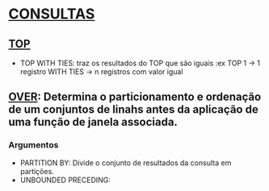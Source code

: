 # [CONSULTAS](https://docs.microsoft.com/pt-br/sql/t-sql/queries/queries?view=sql-server-2017)

## [TOP](https://docs.microsoft.com/pt-br/sql/t-sql/queries/top-transact-sql?view=sql-server-2017)
- TOP WITH TIES: traz os resultados do TOP que são iguais
:ex TOP 1 -> 1 registro 
WITH TIES -> n registros com valor igual

## [OVER](https://docs.microsoft.com/pt-br/sql/t-sql/queries/select-over-clause-transact-sql?view=sql-server-2017): Determina o particionamento e ordenação de um conjuntos de linahs antes da aplicação de uma função de janela associada.

### Argumentos
- PARTITION BY: Divide o conjunto de resultados da consulta em partições. 
- UNBOUNDED PRECEDING: 
